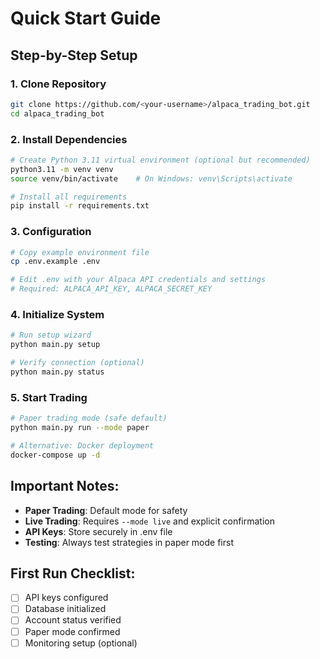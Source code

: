 # Quick Start Guide

## Step-by-Step Setup

### 1. Clone Repository
```bash
git clone https://github.com/<your-username>/alpaca_trading_bot.git
cd alpaca_trading_bot
```

### 2. Install Dependencies
```bash
# Create Python 3.11 virtual environment (optional but recommended)
python3.11 -m venv venv
source venv/bin/activate    # On Windows: venv\Scripts\activate

# Install all requirements
pip install -r requirements.txt
```

### 3. Configuration
```bash
# Copy example environment file
cp .env.example .env

# Edit .env with your Alpaca API credentials and settings
# Required: ALPACA_API_KEY, ALPACA_SECRET_KEY
```

### 4. Initialize System
```bash
# Run setup wizard
python main.py setup

# Verify connection (optional)
python main.py status
```

### 5. Start Trading
```bash
# Paper trading mode (safe default)
python main.py run --mode paper

# Alternative: Docker deployment
docker-compose up -d
```

## Important Notes:
- **Paper Trading**: Default mode for safety
- **Live Trading**: Requires `--mode live` and explicit confirmation
- **API Keys**: Store securely in .env file
- **Testing**: Always test strategies in paper mode first

## First Run Checklist:
- [ ] API keys configured
- [ ] Database initialized
- [ ] Account status verified
- [ ] Paper mode confirmed
- [ ] Monitoring setup (optional)